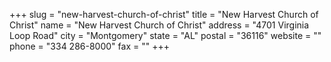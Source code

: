 +++
slug = "new-harvest-church-of-christ"
title = "New Harvest Church of Christ"
name = "New Harvest Church of Christ"
address = "4701 Virginia Loop Road"
city = "Montgomery"
state = "AL"
postal = "36116"
website = ""
phone = "334 286-8000"
fax = ""
+++
